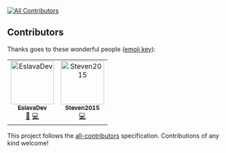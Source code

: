 
[![All Contributors](https://img.shields.io/badge/all_contributors-2-orange.svg?style=flat-square)](#contributors)
## Contributors

Thanks goes to these wonderful people ([emoji key](https://allcontributors.org/docs/en/emoji-key)):

<!-- ALL-CONTRIBUTORS-LIST:START - Do not remove or modify this section -->
<!-- prettier-ignore -->
<table><tr><td align="center"><a href="https://github.com/EslavaDev"><img src="https://avatars0.githubusercontent.com/u/31320429?v=4" width="100px;" alt="EslavaDev"/><br /><sub><b>EslavaDev</b></sub></a><br /><a href="https://github.com/EslavaDev/tempalte-react/commits?author=EslavaDev" title="Documentation">📖</a> <a href="https://github.com/EslavaDev/tempalte-react/commits?author=EslavaDev" title="Code">💻</a></td><td align="center"><a href="https://github.com/steven2015"><img src="https://avatars0.githubusercontent.com/u/11539650?v=4" width="100px;" alt="Steven2015"/><br /><sub><b>Steven2015</b></sub></a><br /><a href="https://github.com/EslavaDev/tempalte-react/commits?author=steven2015" title="Code">💻</a></td></tr></table>

<!-- ALL-CONTRIBUTORS-LIST:END -->

This project follows the [all-contributors](https://github.com/all-contributors/all-contributors) specification. Contributions of any kind welcome!
